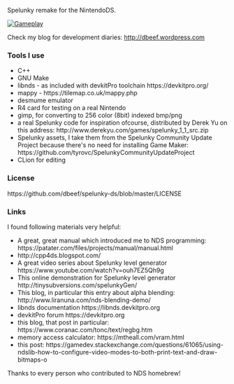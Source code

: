 Spelunky remake for the NintendoDS.

[![Gameplay](http://img.youtube.com/vi/UECctDqN2mE/0.jpg)](http://www.youtube.com/watch?v=UECctDqN2mE)


<here I should post a gif of spelunky on a real nds>

Check my blog for development diaries: http://dbeef.wordpress.com

<h3> Tools I use </h3>
<ul>
  <li> C++ </li>
  <li> GNU Make </li>
  <li> libnds - as included with devkitPro toolchain https://devkitpro.org/ </li>
  <li> mappy - https://tilemap.co.uk/mappy.php </li>
  <li> desmume emulator </li>
  <li> R4 card for testing on a real Nintendo </li>
  <li> gimp, for converting to 256 color (8bit) indexed bmp/png </li>
  <li> a real Spelunky code for inspiration ofcourse, distributed by Derek Yu on this address: http://www.derekyu.com/games/spelunky_1_1_src.zip </li>
  <li> Spelunky assets, I take them from the Spelunky Community Update Project because there's no need for installing Game Maker: https://github.com/tyrovc/SpelunkyCommunityUpdateProject </li>
  <li> CLion for editing </li>
</ul>

<h3> License </h3>
https://github.com/dbeef/spelunky-ds/blob/master/LICENSE

<h3> Links </h3>
I found following materials very helpful:

<ul> 
  <li> A great, great manual which introduced me to NDS programming: https://patater.com/files/projects/manual/manual.html</li>
  <li> http://cpp4ds.blogspot.com/ </li>
  <li> A great video series about Spelunky level generator https://www.youtube.com/watch?v=ouh7EZ5Qh9g</li>
  <li> This online demonstration for Spelunky level generator http://tinysubversions.com/spelunkyGen/ </li>
  <li> This blog, in particular this entry about alpha blending: http://www.liranuna.com/nds-blending-demo/ </li>
  <li> libnds documentation https://libnds.devkitpro.org </li>
  <li> devkitPro forum https://devkitpro.org </li>
  <li> this blog, that post in particular: https://www.coranac.com/tonc/text/regbg.htm </li>
  <li> memory access calculator: https://mtheall.com/vram.html </li>
  <li> this post: https://gamedev.stackexchange.com/questions/61065/using-ndslib-how-to-configure-video-modes-to-both-print-text-and-draw-bitmaps-o </li>
 
</ul>


<p>
Thanks to every person who contributed to NDS homebrew!
